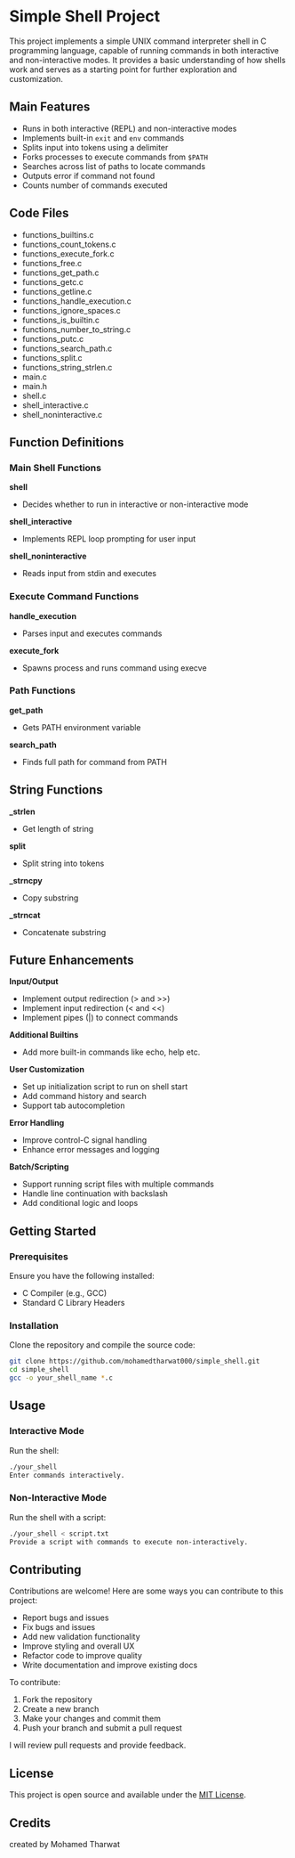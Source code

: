 # Simple Shell Project
This project implements a simple UNIX command interpreter shell in C programming language, capable of running commands in both interactive and non-interactive modes. It provides a basic understanding of how shells work and serves as a starting point for further exploration and customization.


## Main Features
- Runs in both interactive (REPL) and non-interactive modes
- Implements built-in `exit` and `env` commands
- Splits input into tokens using a delimiter
- Forks processes to execute commands from `$PATH`
- Searches across list of paths to locate commands
- Outputs error if command not found
- Counts number of commands executed


## Code Files
- functions_builtins.c
- functions_count_tokens.c  
- functions_execute_fork.c
- functions_free.c
- functions_get_path.c
- functions_getc.c
- functions_getline.c 
- functions_handle_execution.c
- functions_ignore_spaces.c
- functions_is_builtin.c
- functions_number_to_string.c
- functions_putc.c
- functions_search_path.c 
- functions_split.c
- functions_string_strlen.c
- main.c
- main.h
- shell.c
- shell_interactive.c
- shell_noninteractive.c


## Function Definitions
### Main Shell Functions
**shell**
- Decides whether to run in interactive or non-interactive mode

**shell_interactive** 
- Implements REPL loop prompting for user input  

**shell_noninteractive**
- Reads input from stdin and executes

### Execute Command Functions
**handle_execution**
- Parses input and executes commands  

**execute_fork**
- Spawns process and runs command using execve

### Path Functions
**get_path**
- Gets PATH environment variable 

**search_path**
- Finds full path for command from PATH

## String Functions
**_strlen** 
- Get length of string

**split** 
- Split string into tokens

**_strncpy** 
- Copy substring  

**_strncat** 
- Concatenate substring

## Future Enhancements

**Input/Output**

- Implement output redirection (> and >>)
- Implement input redirection (< and <<) 
- Implement pipes (|) to connect commands

**Additional Builtins** 

- Add more built-in commands like echo, help etc.

**User Customization**

- Set up initialization script to run on shell start
- Add command history and search
- Support tab autocompletion 

**Error Handling**

- Improve control-C signal handling
- Enhance error messages and logging

**Batch/Scripting** 

- Support running script files with multiple commands
- Handle line continuation with backslash
- Add conditional logic and loops


## Getting Started  <!-- Instructions for setting up and running the project -->

### Prerequisites  <!-- Software requirements for running the project -->

Ensure you have the following installed:

- C Compiler (e.g., GCC)
- Standard C Library Headers

### Installation  <!-- Steps to clone and compile the project -->

Clone the repository and compile the source code:

```bash
git clone https://github.com/mohamedtharwat000/simple_shell.git
cd simple_shell
gcc -o your_shell_name *.c
```

## Usage  <!-- Instructions for using the project -->

### Interactive Mode  <!-- How to use the shell interactively -->
Run the shell:

```bash
./your_shell
Enter commands interactively.
```

### Non-Interactive Mode  <!-- How to use the shell in non-interactive mode -->
Run the shell with a script:

```bash
./your_shell < script.txt
Provide a script with commands to execute non-interactively.
```

## Contributing

Contributions are welcome! Here are some ways you can contribute to this project:

- Report bugs and issues
- Fix bugs and issues
- Add new validation functionality
- Improve styling and overall UX
- Refactor code to improve quality
- Write documentation and improve existing docs

To contribute:
1. Fork the repository
2. Create a new branch
3. Make your changes and commit them
4. Push your branch and submit a pull request

I will review pull requests and provide feedback.

## License

This project is open source and available under the [MIT License](LICENSE).

## Credits

created by Mohamed Tharwat

